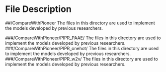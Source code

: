 # File Description

##/CompareWithPioneer
The files in this directory are used to implement the models developed by previous researchers.

###/CompareWithPioneer/PIPR_PAAE/
The files in this directory are used to implement the models developed by previous researchers.
###/CompareWithPioneer/PIPR_onehot/
The files in this directory are used to implement the models developed by previous researchers.
###/CompareWithPioneer/PIPR_w2v/
The files in this directory are used to implement the models developed by previous researchers.
